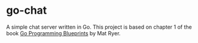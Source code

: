 # go-chat

A simple chat server written in Go. This project is based on chapter 1 of the book [Go Programming Blueprints](https://www.packtpub.com/application-development/go-programming-blueprints-second-edition) by Mat Ryer.

